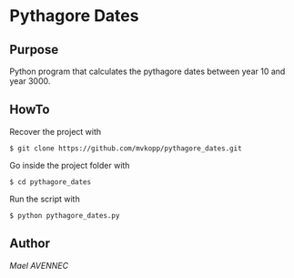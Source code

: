 # Pythagore Dates

## Purpose

Python program that calculates the pythagore dates between year 10 and year 3000.

## HowTo

Recover the project with 

`$ git clone https://github.com/mvkopp/pythagore_dates.git`

Go inside the project folder with

`$ cd pythagore_dates`

Run the script with

`$ python pythagore_dates.py`


## Author 

*Mael AVENNEC*


